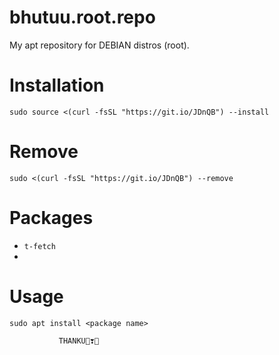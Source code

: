 # bhutuu.root.repo
My apt repository for DEBIAN distros (root).
# Installation
```
sudo source <(curl -fsSL "https://git.io/JDnQB") --install
```
# Remove
```
sudo <(curl -fsSL "https://git.io/JDnQB") --remove
```
# Packages
* ```t-fetch```
*
# Usage
```
sudo apt install <package name>
```
```            THANKU👻❣️👻              ```
